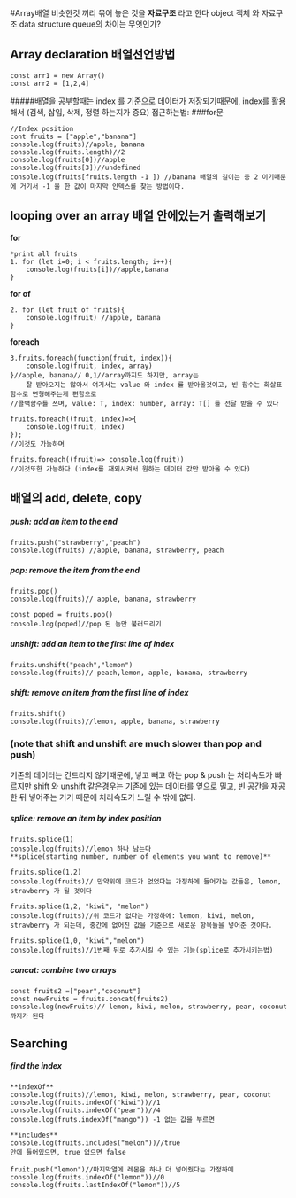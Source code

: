 #Array배열
비슷한것 끼리 묶어 놓은 것을 **자료구조** 라고 한다
object 객체 와 자료구조 data structure queue의 차이는 무엇인가?

## Array declaration 배열선언방법

```
const arr1 = new Array()
const arr2 = [1,2,4]
```

#####배열을 공부할때는 index 를 기준으로 데이터가 저장되기때문에, index를 활용해서 (검색, 삽입, 삭제, 정렬 하는지가 중요)
접근하는법:
###for문

```
//Index position
cont fruits = ["apple","banana"]
console.log(fruits)//apple, banana
console.log(fruits.length)//2
console.log(fruits[0])//apple
console.log(fruits[3])//undefined
console.log(fruits[fruits.length -1 ]) //banana 배열의 길이는 총 2 이기때문에 거기서 -1 을 한 값이 마지막 인덱스를 찾는 방법이다.

```

## looping over an array 배열 안에있는거 출력해보기

**for**

```
*print all fruits
1. for (let i=0; i < fruits.length; i++){
    console.log(fruits[i])//apple,banana
}
```

**for of**

```
2. for (let fruit of fruits){
    console.log(fruit) //apple, banana
}
```

**foreach**

```
3.fruits.foreach(function(fruit, index)){
    console.log(fruit, index, array)
}//apple, banana// 0,1//array까지도 하지만, array는
    잘 받아오지는 않아서 여기서는 value 와 index 를 받아올것이고, 빈 함수는 화살표 함수로 변형해주는게 편함으로
//콜백함수를 쓰며, value: T, index: number, array: T[] 를 전달 받을 수 있다
```

```
fruits.foreach((fruit, index)=>{
    console.log(fruit, index)
});
//이것도 가능하며
```

```
fruits.foreach((fruit)=> console.log(fruit))
//이것또한 가능하다 (index를 재외시켜서 원하는 데이터 값만 받아올 수 있다)
```

## 배열의 add, delete, copy

##### push: add an item to the end

```
fruits.push("strawberry","peach")
console.log(fruits) //apple, banana, strawberry, peach
```

##### pop: remove the item from the end

```
fruits.pop()
console.log(fruits)// apple, banana, strawberry

const poped = fruits.pop()
console.log(poped)//pop 된 놈만 불러드리기
```

##### unshift: add an item to the first line of index

```
fruits.unshift("peach","lemon")
console.log(fruits)// peach,lemon, apple, banana, strawberry
```

##### shift: remove an item from the first line of index

```
fruits.shift()
console.log(fruits)//lemon, apple, banana, strawberry
```

### (note that shift and unshift are much slower than pop and push)

기존의 데이터는 건드리지 않기때문에, 넣고 빼고 하는 pop & push 는 처리속도가 빠르지만
shift 와 unshift 같은경우는 기존에 있는 데이터를 옆으로 밀고, 빈 공간을 재공 한 뒤 넣어주는 거기 때문에
처리속도가 느릴 수 밖에 없다.

##### splice: remove an item by index position

```
fruits.splice(1)
console.log(fruits)//lemon 하나 남는다
**splice(starting number, number of elements you want to remove)**

fruits.splice(1,2)
console.log(fruits)// 만약위에 코드가 없었다는 가정하에 들어가는 값들은, lemon, strawberry 가 될 것이다

fruits.splice(1,2, "kiwi", "melon")
console.log(fruits)//위 코드가 없다는 가정하에: lemon, kiwi, melon, strawberry 가 되는데, 중간에 없어진 값을 기준으로 새로운 항목들을 넣어준 것이다.

fruits.splice(1,0, "kiwi","melon")
console.log(fruits)//1번째 뒤로 추가시킬 수 있는 기능(splice로 추가시키는법)
```

##### concat: combine two arrays

```
const fruits2 =["pear","coconut"]
const newFruits = fruits.concat(fruits2)
console.log(newFruits)// lemon, kiwi, melon, strawberry, pear, coconut 까지가 된다
```

## Searching

##### find the index

```
**indexOf**
console.log(fruits)//lemon, kiwi, melon, strawberry, pear, coconut
console.log(fruits.indexOf("kiwi"))//1
console.log(fruits.indexOf("pear"))//4
console.log(fruts.indexOf("mango")) -1 없는 값을 부르면

**includes**
console.log(fruits.includes("melon"))//true
안에 들어있으면, true 없으면 false

fruit.push("lemon")//마지막열에 레몬을 하나 더 넣어줬다는 가정하에
console.log(fruits.indexOf("lemon"))//0
console.log(fruits.lastIndexOf("lemon"))//5
```
